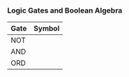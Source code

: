 ### Logic Gates and Boolean Algebra


| Gate | Symbol |
| ---- | ------ |
| NOT  |        |
| AND  |        |
| ORD  |        |
